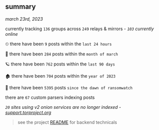 
## summary
_march 23rd, 2023_

currently tracking `136` groups across `249` relays & mirrors - _`103` currently online_

⏲ there have been `9` posts within the `last 24 hours`

🦈 there have been `284` posts within the `month of march`

🪐 there have been `762` posts within the `last 90 days`

🏚 there have been `704` posts within the `year of 2023`

🦕 there have been `5395` posts `since the dawn of ransomwatch`

there are `67` custom parsers indexing posts

_`20` sites using v2 onion services are no longer indexed - [support.torproject.org](https://support.torproject.org/onionservices/v2-deprecation/)_

> see the project [README](https://github.com/joshhighet/ransomwatch#ransomwatch--) for backend technicals
